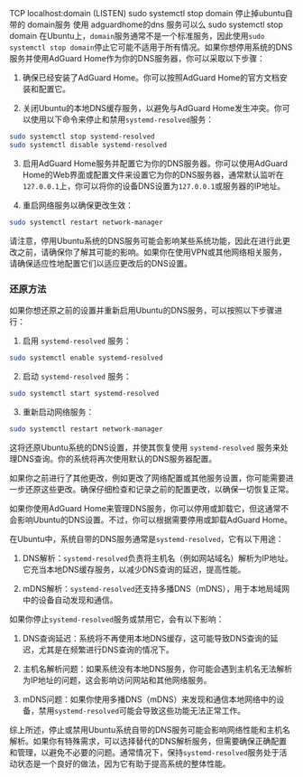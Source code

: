  TCP localhost:domain (LISTEN)
sudo systemctl stop domain  停止掉ubuntu自带的 domain服务 使用 adguardhome的dns 服务可以么
sudo systemctl stop domain
在Ubuntu上，`domain`服务通常不是一个标准服务，因此使用`sudo systemctl stop domain`停止它可能不适用于所有情况。如果你想停用系统的DNS服务并使用AdGuard Home作为你的DNS服务器，你可以采取以下步骤：

1. 确保已经安装了AdGuard Home。你可以按照AdGuard Home的官方文档安装和配置它。

2. 关闭Ubuntu的本地DNS缓存服务，以避免与AdGuard Home发生冲突。你可以使用以下命令来停止和禁用`systemd-resolved`服务：

```bash
sudo systemctl stop systemd-resolved
sudo systemctl disable systemd-resolved
```

3. 启用AdGuard Home服务并配置它为你的DNS服务器。你可以使用AdGuard Home的Web界面或配置文件来设置它为你的DNS服务器，通常默认监听在`127.0.0.1`上，你可以将你的设备DNS设置为`127.0.0.1`或服务器的IP地址。

4. 重启网络服务以确保更改生效：

```bash
sudo systemctl restart network-manager
```

请注意，停用Ubuntu系统的DNS服务可能会影响某些系统功能，因此在进行此更改之前，请确保你了解其可能的影响。如果你在使用VPN或其他网络相关服务，请确保适应性地配置它们以适应更改后的DNS设置。


### 还原方法


如果你想还原之前的设置并重新启用Ubuntu的DNS服务，可以按照以下步骤进行：

1. 启用 `systemd-resolved` 服务：

```bash
sudo systemctl enable systemd-resolved
```

2. 启动 `systemd-resolved` 服务：

```bash
sudo systemctl start systemd-resolved
```

3. 重新启动网络服务：

```bash
sudo systemctl restart network-manager
```

这将还原Ubuntu系统的DNS设置，并使其恢复使用 `systemd-resolved` 服务来处理DNS查询。你的系统将再次使用默认的DNS服务器配置。

如果你之前进行了其他更改，例如更改了网络配置或其他服务设置，你可能需要进一步还原这些更改。确保仔细检查和记录之前的配置更改，以确保一切恢复正常。

如果你使用AdGuard Home来管理DNS服务，你可以停用或卸载它，但这通常不会影响Ubuntu的DNS设置。不过，你可以根据需要停用或卸载AdGuard Home。


在Ubuntu中，系统自带的DNS服务通常是`systemd-resolved`，它有以下用途：

1. DNS解析：`systemd-resolved`负责将主机名（例如网站域名）解析为IP地址。它充当本地DNS缓存服务，以减少DNS查询的延迟，提高性能。

2. mDNS解析：`systemd-resolved`还支持多播DNS（mDNS），用于本地局域网中的设备自动发现和通信。

如果你停止`systemd-resolved`服务或禁用它，会有以下影响：

1. DNS查询延迟：系统将不再使用本地DNS缓存，这可能导致DNS查询的延迟，尤其是在频繁进行DNS查询的情况下。

2. 主机名解析问题：如果系统没有本地DNS服务，你可能会遇到主机名无法解析为IP地址的问题，这会影响访问网站和其他网络服务。

3. mDNS问题：如果你使用多播DNS（mDNS）来发现和通信本地网络中的设备，禁用`systemd-resolved`可能会导致这些功能无法正常工作。

综上所述，停止或禁用Ubuntu系统自带的DNS服务可能会影响网络性能和主机名解析。如果你有特殊需求，可以选择替代的DNS解析服务，但需要确保正确配置和管理，以避免不必要的问题。通常情况下，保持`systemd-resolved`服务处于活动状态是一个良好的做法，因为它有助于提高系统的整体性能。
